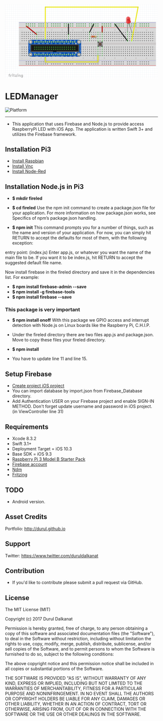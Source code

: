 ![Untitled.png](https://github.com/durul/LEDManager/blob/master/Untitled.png)

# LEDManager

 ![Platform](https://img.shields.io/badge/Platforms-iOS%20-lightgray.svg?style=flat)

----
- This application that uses Firebase and Node.js to provide access RaspberryPi LED with iOS App. The application is written Swift 3+ and utilizes the Firebase framework.


## Installation Pi3
- [Install Raspbian](https://www.raspberrypi.org/downloads/raspbian/)
- [Install Vnc](https://www.raspberrypi.org/blog/get-back-to-my-pi-from-anywhere-with-vnc-connect/)
- [Install Node-Red](https://nodered.org/docs/hardware/raspberrypi)

## Installation Node.js in Pi3
- **$ mkdir fireled**
- **$ cd fireled**
Use the npm init command to create a package.json file for your application. For more information on how package.json works, see Specifics of npm’s package.json handling.

- **$ npm init**
This command prompts you for a number of things, such as the name and version of your application. For now, you can simply hit RETURN to accept the defaults for most of them, with the following exception:

entry point: (index.js)
Enter app.js, or whatever you want the name of the main file to be. If you want it to be index.js, hit RETURN to accept the suggested default file name.

Now install firebase in the fireled directory and save it in the dependencies list. For example:

- **$ npm install firebase-admin --save**
- **$ npm install -g firebase-tools**
- **$ npm install firebase --save**

### This package is very important
- **$ npm install onoff**
With this package we GPIO access and interrupt detection with Node.js on Linux boards like the Raspberry Pi, C.H.I.P.

- Under the fireled directory there are two files app.js and package.json. Move to copy these files your fireled directory.
- **$ npm install**
- You have to update line 11 and line 15.


## Setup Firebase
- [Create project iOS project](https://firebase.google.com/docs/ios/setup)
- You can import database by import.json from Firebase_Database directory.
- Add Authentication USER on your Firebase project and enable SIGN-IN METHOD. Don't forget update username and password in iOS project. (in ViewController line 31)


## Requirements
- Xcode 8.3.2
- Swift 3.1+
- Deployment Target = iOS 10.3
- Base SDK = iOS 9.3
- [Raspberry Pi 3 Model B Starter Pack](https://www.adafruit.com/product/3058)
- [Firebase account](https://console.firebase.google.com)
- [Ndm](https://720kb.github.io/ndm/)
- [Fritzing](http://fritzing.org/download/)


## TODO
- Android version.


## Asset Credits
Portfolio: http://durul.github.io


## Support
Twitter: https://www.twitter.com/duruldalkanat


## Contribution
- If you'd like to contribute please submit a pull request via GitHub.


## License

The MIT License (MIT)

Copyright (c) 2017 Durul Dalkanat

Permission is hereby granted, free of charge, to any person obtaining a copy of this software and associated documentation files (the "Software"), to deal in the Software without restriction, including without limitation the rights to use, copy, modify, merge, publish, distribute, sublicense, and/or sell copies of the Software, and to permit persons to whom the Software is furnished to do so, subject to the following conditions:

The above copyright notice and this permission notice shall be included in all copies or substantial portions of the Software.

THE SOFTWARE IS PROVIDED "AS IS", WITHOUT WARRANTY OF ANY KIND, EXPRESS OR IMPLIED, INCLUDING BUT NOT LIMITED TO THE WARRANTIES OF MERCHANTABILITY, FITNESS FOR A PARTICULAR PURPOSE AND NONINFRINGEMENT. IN NO EVENT SHALL THE AUTHORS OR COPYRIGHT HOLDERS BE LIABLE FOR ANY CLAIM, DAMAGES OR OTHER LIABILITY, WHETHER IN AN ACTION OF CONTRACT, TORT OR OTHERWISE, ARISING FROM, OUT OF OR IN CONNECTION WITH THE SOFTWARE OR THE USE OR OTHER DEALINGS IN THE SOFTWARE.

